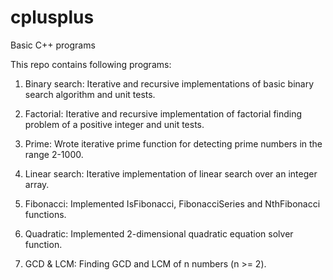 cplusplus
=========

Basic C++ programs

This repo contains following programs:

1. Binary search: Iterative and recursive implementations of basic binary search algorithm and unit tests.

2. Factorial: Iterative and recursive implementation of factorial finding problem of a positive integer and unit tests.

3. Prime: Wrote iterative prime function for detecting prime numbers in the range 2-1000.

4. Linear search: Iterative implementation of linear search over an integer array.

5. Fibonacci: Implemented IsFibonacci, FibonacciSeries and NthFibonacci functions.

6. Quadratic: Implemented 2-dimensional quadratic equation solver function.

7. GCD & LCM: Finding GCD and LCM of n numbers (n >= 2).
